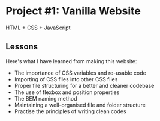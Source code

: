 # Project #1: Vanilla Website
HTML + CSS + JavaScript

## Lessons

Here's what I have learned from making this website:
- The importance of CSS variables and re-usable code
- Importing of CSS files into other CSS files
- Proper file structuring for a better and cleaner codebase
- The use of flexbox and position properties
- The BEM naming method
- Maintaining a well-organised file and folder structure
- Practise the principles of writing clean codes
